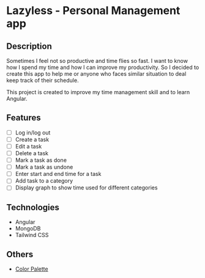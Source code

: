 # Lazyless - Personal Management app

## Description
Sometimes I feel not so productive and time flies so fast. I want to know how I spend my time and how I can improve my productivity. So I decided to create this app to help me or anyone who faces similar situation to deal keep track of their schedule.

This project is created to improve my time management skill and to learn Angular.

## Features
- [ ] Log in/log out
- [ ] Create a task
- [ ] Edit a task
- [ ] Delete a task
- [ ] Mark a task as done
- [ ] Mark a task as undone
- [ ] Enter start and end time for a task
- [ ] Add task to a category
- [ ] Display graph to show time used for different categories

## Technologies
- Angular
- MongoDB
- Tailwind CSS

## Others
- [Color Palette](https://coolors.co/0b132b-1c2541-3a506b-5bc0be-6fffe9)